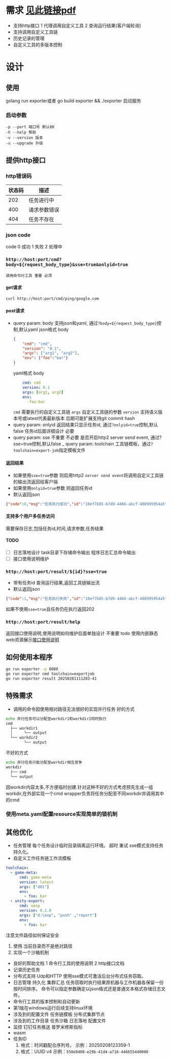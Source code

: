 # 需求 [见此链接pdf](doc/客户端转表服务.pdf)
- 支持http接口
    1 代理调用自定义工具
    2 查询运行结果(客户端轮询)
- 支持调用自定义工具链
- 历史记录的管理
- 自定义工具的多版本控制

# 设计
## 使用
  golang run exporter或者
  go build exporter && ./exporter
  启动服务
### 启动参数
    -p --port 端口号 默认80
    -h --help 帮助
    -v --version 版本
    -u --upgrade 升级
## 提供http接口
### http错误码
| 状态码 | 描述 |
|--------|------|
| 202    | 任务进行中 |
| 400    | 请求参数错误 |
| 404    | 任务不存在 |
### json code
code 0 成功 1 失败 2 处理中

### `http://host:port/cmd?body=${request_body_type}&sse=true&onlyid=true`
    调用命令行工具 重要 必须
#### get请求
```bash
curl http://host:port/cmd/ping/google.com
```
#### post请求
- query param: body
支持json和yaml, 通过`?body=${request_body_type}`控制,默认yaml
    json格式 body
    ```json
    {
        "cmd": "cmd",
        "version": "0.1",
        "args": ["arg1", "arg2"],
        "env": {"foo":"bar"}
    }
    ```
    yaml格式 body
    ```yaml
        cmd: cmd
        version: 0.1
        args: [arg1, arg2]
        env:
          -foo:bar
    ```
    `cmd`
    需要执行的自定义工具链
    `args`
    自定义工具链的参数
    `version`
    支持语义版本号或latest代表最新版本
    后期可能扩展支持git commit hash
- query param: onlyid
返回结果只显示任务id, 通过`?onlyid=true`控制,默认false
任务id后面详细设计 必要
- query param: sse 不重要 不必要
是否开启http2 server send event, 通过?sse=true控制,默认false
_ query param: toolchain
工具链模板，通过`?toolchain=export-job`指定模板文件
#### 返回结果
- 如果使用`sse=true`参数 则启用http2 `server send event`将调用自定义工具链的输出流返回给客户端
- 如果使用`onlyid=true`参数 则返回任务id
- 默认返回json
```json
{"code":0,"msg":"任务执行成功","id":"10ef7b85-b7d9-4466-abcf-408995954a5f"}
```
#### 支持多个用户多任务访问
需要保存日志,包括任务id,时间,请求参数,任务结果
#### TODO
- [ ] 日志落地设计 task目录下存储命令输出 程序日志汇总命令输出
- [ ] 接口使用说明维护

### `http://host:port/result/${id}?sse=true`
- 带有任务id
查询运行结果,返回工具链输出流
- 默认返回json
```json
{"code":1,"msg":"任务执行失败","id":"10ef7b85-b7d9-4466-abcf-408995954a5f","Job":{"cmd":"clientjob","args":["d02","1520177094"],"version":""}}
```
如果不使用`sse=true`且任务仍在执行返回202
### `http://host:port/result/help`
返回接口使用说明,使用说明如何维护后面单独设计 不重要 todo
使用内嵌静态web资源展示[接口使用说明](api/http-doc.txt)

## 如何使用本程序
```bash
go run exporter -p 8080
go run exporter cmd toolchain=exportjob
go run exporter result 20250201111203-41
```

## 特殊需求
- 调用的命令因使用相对路径无法很好的实现并行任务
  好的方式
```bash
echo 并行任务可以分配至workdir1和workdir2同时执行
cmd
  ├── workdir1
  │     └── output
  └── workdir2
        └── output
```
  不好的方式
```bash
echo 并行任务只能分配至workdir相互竞争
workdir
  ├── cmd
  └── output
```
  因workdir内容太多,不方便临时创建.针对这种不好的方式考虑预先生成一组workdir,在外部实现一个cmd wrapper负责将任务分配至不同workdir并调用其中的cmd
### 使用meta.yaml配置resource实现简单的锁机制
## 其他优化
- 任务管理
  每个任务设计临时目录隔离运行环境。
  超时 重试
  sse模式支持任务持久化。
- 自定义工作任务链工作流模板
```yml
toolchain:
  - game-meta:
      cmd: game-meta
      version: latest
      args: ["d01"]
      env:
        - foo: bar
  - unity-export:
      cmd: uexp
      version: 0.1.0
      args: ["d:\exp", "push" ,"report"]
      env:
        - foo: bar
```
注意文件路径如何保证安全
1. 使用.当前目录而不是绝对路径
2. 实现一个沙箱机制
- 良好的帮助文档
1 命令行工具的使用说明
2 http接口文档
- 记录历史任务
- 分布式支持
  Udp和HTTP
  使用sse模式可激活后台分布式任务窃取。
- 日志管理
  持久化 
  集群汇总 任务窃取时执行结果原机器与工作机器各保留一份
  按时间排序。
  命令可以指定参数确定以json格式还是普通文本格式存储日志文件。
- 命令行工具的版本控制和自动更新
- 第1版在windows运行后续支持linux环境
- 涉及到的配置文件
  任务链模板
  分布式集群节点
- 涉及到的工作目录
  任务沙箱
  日志落地
  配置文件
- 监控
  钉钉任务推送
  普罗米修斯指标
- wasm
- 任务ID
  1. 格式：时间戳配合序列号。
     示例：20250208123359-1
  2. 格式：UUID v4
     示例：`550e8400-e29b-41d4-a716-446655440000`